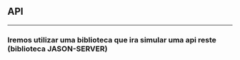 ## API
<hr>
<h3>Iremos utilizar uma biblioteca que ira simular uma api reste (biblioteca JASON-SERVER)</h3>